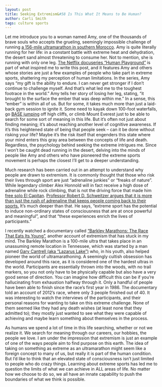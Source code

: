 ```yaml
---
layout: post
title: Seeking Extremism&#58 Is This What It Means to Be Human?
author: Carli Smith
tags: culture sports
---
```


Let me introduce you to a woman named Amy, one of the thousands of brave souls who accepts the grueling, seemingly impossible challenge of running [a 156-mile ultramarathon in southern Morocco](https://www.marathondessables.com/en). Amy is quite literally running for her life: in a constant battle with extreme heat and dehydration, the desert sand almost threatening to consume her. Not to mention, she is running with only one leg. [The Netflix docuseries “Human Playground”](https://www.youtube.com/watch?v=oiFwZ-6ODbU) is part of what inspired me to write this post, and it features Amy and others whose stories are just a few examples of people who take part in extreme sports, shattering my perception of human limitations. In the series, Amy says “my gift is the ability to endure. I can never get stronger if I don’t continue to challenge myself. And that’s what led me to the toughest footrace in the world.” Amy tells her story of losing her leg, stating, “it brought to the surface the ember that was deep within me.” In a sense, this “ember” is within all of us. But for some, it takes much more than just a laid-back gym session to ignite it. Some need to kayak down 100-foot waterfalls, go [BASE jumping](https://www.topendsports.com/sport/adventure/base-jumping.htm) off high cliffs, or climb Mount Everest just to be able to search for some sort of meaning in this life. But it’s often not just about finding meaning; it’s about reaching another level of cognitive awareness. If it’s this heightened state of being that people seek – can it be done without risking your life? Maybe it’s the risk itself that engenders this state where your mind enters this gray area between the concepts of life and death. Regardless, the psychology behind seeking the extreme intrigues me. Since I won’t be caught dead running in the desert, delving into the minds of people like Amy and others who have pioneered the extreme sports movement is perhaps the closest I’ll get to a deeper understanding.

Much research has been carried out in an attempt to understand why people are drawn to extremism. It is commonly thought that those who risk their lives through sport are just “adrenaline junkies” or “freaks of nature”. While legendary climber Alex Honnold will in fact receive a high dose of adrenaline while rock climbing, that is not the driving force that made him [free solo El Capitan](https://www.youtube.com/watch?v=urRVZ4SW7WU). [Professor Robert D. Schweitzer argues that it is more than just the rush of adrenaline that keeps people coming back to their sports.](https://www.sciencedaily.com/releases/2017/05/170509093619.htm) It’s much deeper than that. He says, “extreme sport has the potential to induce non-ordinary states of consciousness that are at once powerful and meaningful”, and that “these experiences enrich the lives of participants.” 

I recently watched a documentary called [“Barkley Marathons: The Race That Eats Its Young”](https://barkleymovie.com/), another account of extremism that has stuck in my mind. The Barkley Marathon is a 100-mile ultra that takes place in an unassuming remote location in Tennessee, which was started by a man named [Gary Cantrell (aka “Lazarus Lake”)](https://bittersoutherner.com/lazarus-lake-barkley-marathons-good-luck-morons) who, in his youth, also helped pioneer the world of ultramarathoning. A seemingly cultish obsession has developed around this race, as it is considered one of the hardest ultras in the world. Participants are essentially thrown into the woods, with no trail markers, so you not only have to be physically capable but also have a very good sense of direction. You can imagine how difficult this can be if you’re hallucinating from exhaustion halfway through it. Only a handful of people have been able to finish since the race’s first year in 1986. The documentary told an account of 2012’s race, where only 3 people finished out of 40. It was interesting to watch the interviews of the participants, and their personal reasons for wanting to take on this extreme challenge. None of them seemed like they had any death wishes (at least none that they admitted to); they mostly just wanted to see what they were capable of achieving and maybe learn something about themselves in the process. 

As humans we spend a lot of time in this life searching, whether or not we realize it. We search for meaning through our careers, our hobbies, the people we love. I am under the impression that extremism is just an example of one of the ways people aim to find purpose on this earth. The idea of taking on something as extreme as an ultramarathon might seem like a foreign concept to many of us, but really it is part of the human condition. But I’d like to think that an elevated state of consciousness isn’t just limited to people who do crazy things. Learning about extreme sports has led me to question the limits of what we can achieve in ALL areas of life. No matter how we choose to do so, we all have an innate capability to push the boundaries of what we think is possible. 
